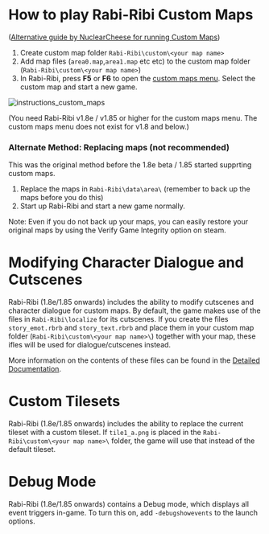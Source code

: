 # How to play Rabi-Ribi Custom Maps

([Alternative guide by NuclearCheese for running Custom Maps](http://steamcommunity.com/sharedfiles/filedetails/?id=1170578077))

1. Create custom map folder `Rabi-Ribi\custom\<your map name>`
2. Add map files (`area0.map`,`area1.map` etc etc) to the custom map folder (`Rabi-Ribi\custom\<your map name>`)
3. In Rabi-Ribi, press **F5** or **F6** to open the [custom maps menu](https://user-images.githubusercontent.com/27341392/30108930-ee520480-9336-11e7-9a82-bf40ca1ae89e.png). Select the custom map and start a new game.

![instructions_custom_maps](https://user-images.githubusercontent.com/27341392/39337459-aa31db66-49ef-11e8-9663-5c0c4c9f19e5.png)

(You need Rabi-Ribi v1.8e / v1.85 or higher for the custom maps menu. The custom maps menu does not exist for v1.8 and below.)

### Alternate Method: Replacing maps (not recommended)
This was the original method before the 1.8e beta / 1.85 started supprting custom maps.
1. Replace the maps in `Rabi-Ribi\data\area\` (remember to back up the maps before you do this)
2. Start up Rabi-Ribi and start a new game normally.

Note: Even if you do not back up your maps, you can easily restore your original maps by using the Verify Game Integrity option on steam.

# Modifying Character Dialogue and Cutscenes

Rabi-Ribi (1.8e/1.85 onwards) includes the ability to modify cutscenes and character dialogue for custom maps. By default, the game makes use of the files in `Rabi-Ribi\localize` for its cutscenes. If you create the files `story_emot.rbrb` and `story_text.rbrb` and place them in your custom map folder (`Rabi-Ribi\custom\<your map name>\`) together with your map, these ifles will be used for dialogue/cutscenes instead.

More information on the contents of these files can be found in the [Detailed Documentation](https://github.com/wcko87/rabiribi-map-editing/tree/master/docs/cutscenes).

# Custom Tilesets

Rabi-Ribi (1.8e/1.85 onwards) includes the ability to replace the current tileset with a custom tileset. If `tile1_a.png` is placed in the `Rabi-Ribi\custom\<your map name>\` folder, the game will use that instead of the default tileset.

# Debug Mode

Rabi-Ribi (1.8e/1.85 onwards) contains a Debug mode, which displays all event triggers in-game. To turn this on, add `-debugshowevents` to the launch options.
